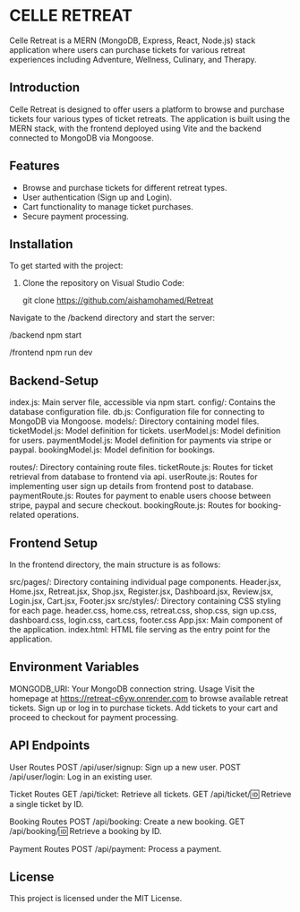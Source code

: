 # CELLE RETREAT

Celle Retreat is a MERN (MongoDB, Express, React, Node.js) stack application where users can purchase tickets for various retreat experiences including Adventure, Wellness, Culinary, and Therapy.

## Introduction
Celle Retreat is designed to offer users a platform to browse and purchase tickets four various types of ticket retreats. The application is built using the MERN stack, with the frontend deployed using Vite and the backend connected to MongoDB via Mongoose.

## Features
- Browse and purchase tickets for different retreat types.
- User authentication (Sign up and Login).
- Cart functionality to manage ticket purchases.
- Secure payment processing.


## Installation
To get started with the project:

1. Clone the repository on Visual Studio Code:
 
   git clone https://github.com/aishamohamed/Retreat

Navigate to the /backend directory and start the server:

/backend
npm start

/frontend
npm run dev


## Backend-Setup

index.js: Main server file, accessible via npm start.
config/: Contains the database configuration file.
db.js: Configuration file for connecting to MongoDB via Mongoose.
models/: Directory containing model files.
ticketModel.js: Model definition for tickets.
userModel.js: Model definition for users.
paymentModel.js: Model definition for payments via stripe or paypal.
bookingModel.js: Model definition for bookings.

routes/: Directory containing route files.
ticketRoute.js: Routes for ticket retrieval from database to frontend via api.
userRoute.js: Routes for implementing user sign up details from frontend post to database.
paymentRoute.js: Routes for payment to enable users choose between stripe, paypal and secure checkout.
bookingRoute.js: Routes for booking-related operations.


## Frontend Setup
In the frontend directory, the main structure is as follows:

src/pages/: Directory containing individual page components.
Header.jsx, Home.jsx, Retreat.jsx, Shop.jsx, Register.jsx, Dashboard.jsx, Review.jsx, Login.jsx, Cart.jsx, Footer.jsx
src/styles/: Directory containing CSS styling for each page.
header.css, home.css, retreat.css, shop.css, sign up.css, dashboard.css, login.css, cart.css, footer.css
App.jsx: Main component of the application.
index.html: HTML file serving as the entry point for the application.


## Environment Variables

MONGODB_URI: Your MongoDB connection string.
Usage
Visit the homepage at https://retreat-c6yw.onrender.com to browse available retreat tickets.
Sign up or log in to purchase tickets.
Add tickets to your cart and proceed to checkout for payment processing.




## API Endpoints

User Routes
POST /api/user/signup: Sign up a new user.
POST /api/user/login: Log in an existing user.

Ticket Routes
GET /api/ticket: Retrieve all tickets.
GET /api/ticket/:id: Retrieve a single ticket by ID.

Booking Routes
POST /api/booking: Create a new booking.
GET /api/booking/:id: Retrieve a booking by ID.

Payment Routes
POST /api/payment: Process a payment.



## License

This project is licensed under the MIT License.
    
 






